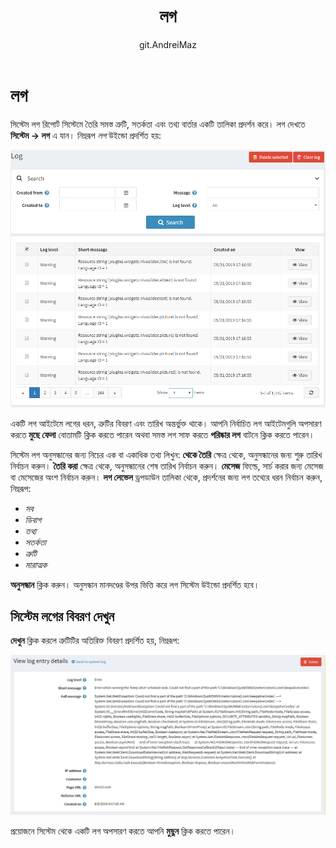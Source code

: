 ﻿---
title: লগ
uid: bn/running-your-store/system-administration/log
author: git.AndreiMaz
contributors: git.MDRashedKhanMenon
---

# লগ

সিস্টেম লগ রিপোর্ট সিস্টেমে তৈরি সমস্ত ত্রুটি, সতর্কতা এবং তথ্য বার্তার একটি তালিকা প্রদর্শন করে। লগ দেখতে **সিস্টেম → লগ** এ যান। নিম্নরূপ *লগ* উইন্ডো প্রদর্শিত হয়:

![লগ](_static/log/log.png)

একটি লগ আইটেমে লগের ধরন, ত্রুটির বিবরণ এবং তারিখ অন্তর্ভুক্ত থাকে। আপনি নির্বাচিত লগ আইটেমগুলি অপসারণ করতে **মুছে ফেলা** বোতামটি ক্লিক করতে পারেন অথবা সমস্ত লগ সাফ করতে **পরিষ্কার লগ** বাটনে ক্লিক করতে পারেন।

সিস্টেম লগ অনুসন্ধানের জন্য নিচের এক বা একাধিক তথ্য লিখুন:
  **থেকে তৈরি** ক্ষেত্র থেকে, অনুসন্ধানের জন্য শুরু তারিখ নির্বাচন করুন।
  **তৈরি করা** ক্ষেত্র থেকে, অনুসন্ধানের শেষ তারিখ নির্বাচন করুন।
  **মেসেজ** ফিল্ডে, সার্চ করার জন্য মেসেজ বা মেসেজের অংশ নির্বাচন করুন।
  **লগ লেভেল** ড্রপডাউন তালিকা থেকে, প্রদর্শনের জন্য লগ তথ্যের ধরন নির্বাচন করুন, নিম্নরূপ:
  * *সব*
  * *ডিবাগ*
  * *তথ্য*
  * *সতর্কতা*
  * *ত্রুটি*
  * *মারাত্মক*

**অনুসন্ধান** ক্লিক করুন। অনুসন্ধান মানদণ্ডের উপর ভিত্তি করে লগ সিস্টেম উইন্ডো প্রদর্শিত হবে।

## সিস্টেম লগের বিবরণ দেখুন

**দেখুন** ক্লিক করলে ত্রুটিটির অতিরিক্ত বিবরণ প্রদর্শিত হয়, নিম্নরূপ:

![লগ এন্ট্রি - বিস্তারিত](_static/log/log-details.jpg)

প্রয়োজনে সিস্টেম থেকে একটি লগ অপসারণ করতে আপনি **মুছুন** ক্লিক করতে পারেন।